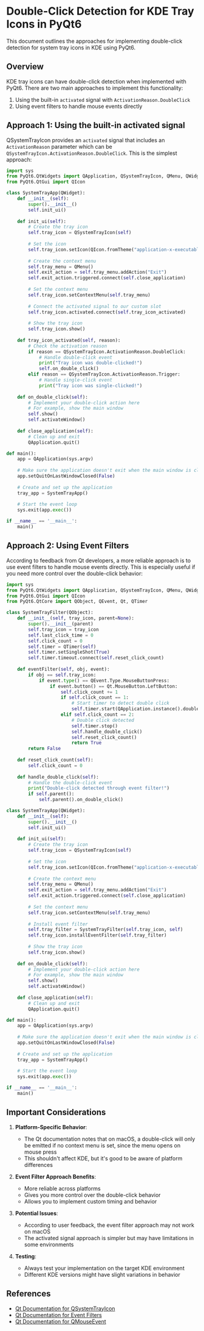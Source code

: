 # Double-Click Detection for KDE Tray Icons in PyQt6

This document outlines the approaches for implementing double-click detection for system tray icons in KDE using PyQt6.

## Overview

KDE tray icons can have double-click detection when implemented with PyQt6. There are two main approaches to implement this functionality:

1. Using the built-in `activated` signal with `ActivationReason.DoubleClick`
2. Using event filters to handle mouse events directly

## Approach 1: Using the built-in activated signal

QSystemTrayIcon provides an `activated` signal that includes an `ActivationReason` parameter which can be `QSystemTrayIcon.ActivationReason.DoubleClick`. This is the simplest approach:

```python
import sys
from PyQt6.QtWidgets import QApplication, QSystemTrayIcon, QMenu, QWidget
from PyQt6.QtGui import QIcon

class SystemTrayApp(QWidget):
    def __init__(self):
        super().__init__()
        self.init_ui()
        
    def init_ui(self):
        # Create the tray icon
        self.tray_icon = QSystemTrayIcon(self)
        
        # Set the icon
        self.tray_icon.setIcon(QIcon.fromTheme("application-x-executable"))
        
        # Create the context menu
        self.tray_menu = QMenu()
        self.exit_action = self.tray_menu.addAction("Exit")
        self.exit_action.triggered.connect(self.close_application)
        
        # Set the context menu
        self.tray_icon.setContextMenu(self.tray_menu)
        
        # Connect the activated signal to our custom slot
        self.tray_icon.activated.connect(self.tray_icon_activated)
        
        # Show the tray icon
        self.tray_icon.show()
        
    def tray_icon_activated(self, reason):
        # Check the activation reason
        if reason == QSystemTrayIcon.ActivationReason.DoubleClick:
            # Handle double-click event
            print("Tray icon was double-clicked!")
            self.on_double_click()
        elif reason == QSystemTrayIcon.ActivationReason.Trigger:
            # Handle single-click event
            print("Tray icon was single-clicked!")
    
    def on_double_click(self):
        # Implement your double-click action here
        # For example, show the main window
        self.show()
        self.activateWindow()
    
    def close_application(self):
        # Clean up and exit
        QApplication.quit()

def main():
    app = QApplication(sys.argv)
    
    # Make sure the application doesn't exit when the main window is closed
    app.setQuitOnLastWindowClosed(False)
    
    # Create and set up the application
    tray_app = SystemTrayApp()
    
    # Start the event loop
    sys.exit(app.exec())

if __name__ == '__main__':
    main()
```

## Approach 2: Using Event Filters

According to feedback from Qt developers, a more reliable approach is to use event filters to handle mouse events directly. This is especially useful if you need more control over the double-click behavior:

```python
import sys
from PyQt6.QtWidgets import QApplication, QSystemTrayIcon, QMenu, QWidget
from PyQt6.QtGui import QIcon
from PyQt6.QtCore import QObject, QEvent, Qt, QTimer

class SystemTrayFilter(QObject):
    def __init__(self, tray_icon, parent=None):
        super().__init__(parent)
        self.tray_icon = tray_icon
        self.last_click_time = 0
        self.click_count = 0
        self.timer = QTimer(self)
        self.timer.setSingleShot(True)
        self.timer.timeout.connect(self.reset_click_count)
        
    def eventFilter(self, obj, event):
        if obj == self.tray_icon:
            if event.type() == QEvent.Type.MouseButtonPress:
                if event.button() == Qt.MouseButton.LeftButton:
                    self.click_count += 1
                    if self.click_count == 1:
                        # Start timer to detect double click
                        self.timer.start(QApplication.instance().doubleClickInterval())
                    elif self.click_count == 2:
                        # Double click detected
                        self.timer.stop()
                        self.handle_double_click()
                        self.reset_click_count()
                        return True
        return False
    
    def reset_click_count(self):
        self.click_count = 0
    
    def handle_double_click(self):
        # Handle the double-click event
        print("Double-click detected through event filter!")
        if self.parent():
            self.parent().on_double_click()

class SystemTrayApp(QWidget):
    def __init__(self):
        super().__init__()
        self.init_ui()
        
    def init_ui(self):
        # Create the tray icon
        self.tray_icon = QSystemTrayIcon(self)
        
        # Set the icon
        self.tray_icon.setIcon(QIcon.fromTheme("application-x-executable"))
        
        # Create the context menu
        self.tray_menu = QMenu()
        self.exit_action = self.tray_menu.addAction("Exit")
        self.exit_action.triggered.connect(self.close_application)
        
        # Set the context menu
        self.tray_icon.setContextMenu(self.tray_menu)
        
        # Install event filter
        self.tray_filter = SystemTrayFilter(self.tray_icon, self)
        self.tray_icon.installEventFilter(self.tray_filter)
        
        # Show the tray icon
        self.tray_icon.show()
    
    def on_double_click(self):
        # Implement your double-click action here
        # For example, show the main window
        self.show()
        self.activateWindow()
    
    def close_application(self):
        # Clean up and exit
        QApplication.quit()

def main():
    app = QApplication(sys.argv)
    
    # Make sure the application doesn't exit when the main window is closed
    app.setQuitOnLastWindowClosed(False)
    
    # Create and set up the application
    tray_app = SystemTrayApp()
    
    # Start the event loop
    sys.exit(app.exec())

if __name__ == '__main__':
    main()
```

## Important Considerations

1. **Platform-Specific Behavior**:
   - The Qt documentation notes that on macOS, a double-click will only be emitted if no context menu is set, since the menu opens on mouse press
   - This shouldn't affect KDE, but it's good to be aware of platform differences

2. **Event Filter Approach Benefits**:
   - More reliable across platforms
   - Gives you more control over the double-click behavior
   - Allows you to implement custom timing and behavior

3. **Potential Issues**:
   - According to user feedback, the event filter approach may not work on macOS
   - The activated signal approach is simpler but may have limitations in some environments

4. **Testing**:
   - Always test your implementation on the target KDE environment
   - Different KDE versions might have slight variations in behavior

## References

- [Qt Documentation for QSystemTrayIcon](https://doc.qt.io/qt-6/qsystemtrayicon.html)
- [Qt Documentation for Event Filters](https://doc.qt.io/qt-6/eventsandfilters.html)
- [Qt Documentation for QMouseEvent](https://doc.qt.io/qt-6/qmouseevent.html)